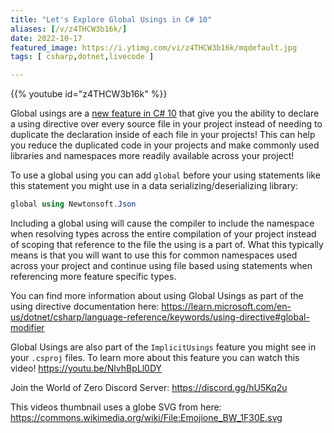 ```yaml
---
title: "Let's Explore Global Usings in C# 10"
aliases: [/v/z4THCW3b16k/]
date: 2022-10-17
featured_image: https://i.ytimg.com/vi/z4THCW3b16k/mqdefault.jpg
tags: [ csharp,dotnet,livecode ]

---
```


{{% youtube id="z4THCW3b16k" %}}

Global usings are a [new feature in C# 10](https://learn.microsoft.com/en-us/dotnet/csharp/whats-new/csharp-10#global-using-directives) that give you the ability to declare a using directive over every source file in your project instead of needing to duplicate the declaration inside of each file in your projects! This can help you reduce the duplicated code in your projects and make commonly used libraries and namespaces more readily available across your project!

To use a global using you can add `global` before your using statements like this statement you might use in a data serializing/deserializing library:

```csharp
global using Newtonsoft.Json
```

Including a global using will cause the compiler to include the namespace when resolving types across the entire compilation of your project instead of scoping that reference to the file the using is a part of. What this typically means is that you will want to use this for common namespaces used across your project and continue using file based using statements when referencing more feature specific types.

You can find more information about using Global Usings as part of the using directive documentation here: https://learn.microsoft.com/en-us/dotnet/csharp/language-reference/keywords/using-directive#global-modifier

Global Usings are also part of the `ImplicitUsings` feature you might see in your `.csproj` files. To learn more about this feature you can watch this video! https://youtu.be/NlvhBpLl0DY

Join the World of Zero Discord Server: https://discord.gg/hU5Kq2u

This videos thumbnail uses a globe SVG from here: https://commons.wikimedia.org/wiki/File:Emojione_BW_1F30E.svg